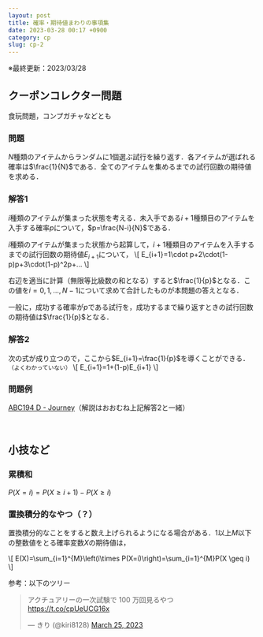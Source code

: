 ```yaml
---
layout: post
title: 確率・期待値まわりの事項集
date: 2023-03-28 00:17 +0900
category: cp
slug: cp-2
---
```


※最終更新：2023/03/28

## クーポンコレクター問題

食玩問題，コンプガチャなどとも

### 問題
$N$種類のアイテムからランダムに1個選ぶ試行を繰り返す．各アイテムが選ばれる確率は$\frac{1}{N}$である．全てのアイテムを集めるまでの試行回数の期待値を求める．

### 解答1
$i$種類のアイテムが集まった状態を考える．未入手である$i+1$種類目のアイテムを入手する確率$p$について，$p=\frac{N-i}{N}$である．

$i$種類のアイテムが集まった状態から起算して，$i+1$種類目のアイテムを入手するまでの試行回数の期待値$E_{i+1}$について，
\\[
    E_{i+1}=1\cdot p+2\cdot(1-p)p+3\cdot(1-p)^2p+...
\\]

右辺を適当に計算（無限等比級数の和となる）すると$\frac{1}{p}$となる．この値を$i=0,1,...,N-1$について求めて合計したものが本問題の答えとなる．

一般に，成功する確率が$p$である試行を，成功するまで繰り返すときの試行回数の期待値は$\frac{1}{p}$となる．

### 解答2
次の式が成り立つので，ここから$E_{i+1}=\frac{1}{p}$を導くことができる．<small>（よくわかっていない）</small>
\\[
    E_{i+1}=1+(1-p)E_{i+1}
\\]

### 問題例

[ABC194 D - Journey](https://atcoder.jp/contests/abc194/tasks/abc194_d)（解説はおおむね上記解答2と一緒）

<br>

## 小技など

### 累積和
$P(X=i)=P(X\geq i+1)-P(X\geq i)$

### 置換積分的なやつ（？）
置換積分的なことをすると数え上げられるようになる場合がある．$1$以上$M$以下の整数値をとる確率変数$X$の期待値は，

\\[
    E(X)=\sum_{i=1}^{M}\left(i\times P(X=i)\right)=\sum_{i=1}^{M}P(X \geq i)
\\]

参考：以下のツリー
<blockquote class="twitter-tweet"><p lang="ja" dir="ltr">アクチュアリーの一次試験で 100 万回見るやつ <a href="https://t.co/cpUeUCG16x">https://t.co/cpUeUCG16x</a></p>&mdash; きり (@kiri8128) <a href="https://twitter.com/kiri8128/status/1639635292931096577?ref_src=twsrc%5Etfw">March 25, 2023</a></blockquote> <script async src="https://platform.twitter.com/widgets.js" charset="utf-8"></script>

